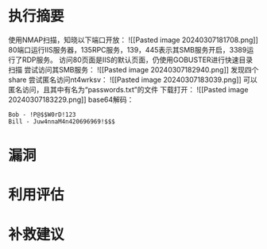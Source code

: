 # 执行摘要
使用NMAP扫描，知晓以下端口开放：
![[Pasted image 20240307181708.png]]
80端口运行IIS服务器，135RPC服务，139，445表示其SMB服务开启，3389运行了RDP服务。
访问80页面是IIS的默认页面，仍使用GOBUSTER进行快速目录扫描
尝试访问其SMB服务：
![[Pasted image 20240307182940.png]]
发现四个share
尝试匿名访问nt4wrksv：
![[Pasted image 20240307183039.png]]
可以匿名访问，且其中有名为“passwords.txt”的文件
下载打开：
![[Pasted image 20240307183229.png]]
base64解码：
```
Bob - !P@$$W0rD!123
Bill - Juw4nnaM4n420696969!$$$
```
# 漏洞
# 利用评估
# 补救建议
